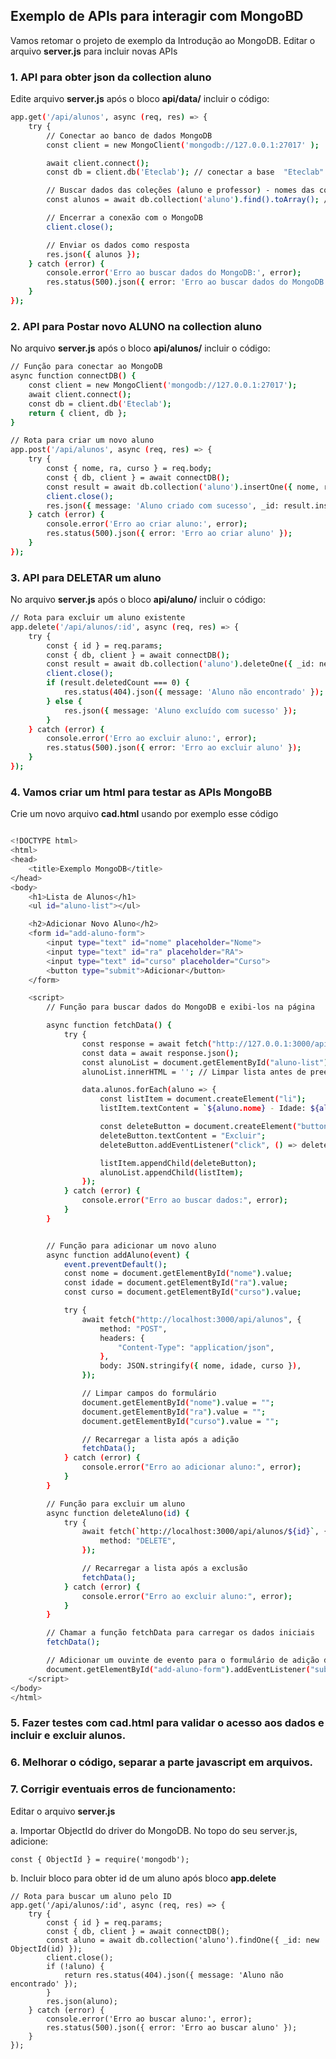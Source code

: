 ## Exemplo de APIs para interagir com MongoBD

Vamos retomar o projeto de exemplo da Introdução ao MongoDB.
Editar o arquivo **server.js** para incluir novas APIs
### 1. API para obter json da collection aluno 

Edite arquivo **server.js** após o bloco **api/data/** incluir o código:

```bash
app.get('/api/alunos', async (req, res) => {
    try {
        // Conectar ao banco de dados MongoDB
        const client = new MongoClient('mongodb://127.0.0.1:27017' );

        await client.connect();
        const db = client.db('Eteclab'); // conectar a base  "Eteclab"

        // Buscar dados das coleções (aluno e professor) - nomes das coleções alterados
        const alunos = await db.collection('aluno').find().toArray(); // obter conteúdo completo da collection "aluno"

        // Encerrar a conexão com o MongoDB
        client.close();

        // Enviar os dados como resposta
        res.json({ alunos });
    } catch (error) {
        console.error('Erro ao buscar dados do MongoDB:', error);
        res.status(500).json({ error: 'Erro ao buscar dados do MongoDB' });
    }
});
```

### 2. API para Postar novo ALUNO na collection aluno 

No arquivo **server.js** após o bloco **api/alunos/** incluir o código:

```bash
// Função para conectar ao MongoDB
async function connectDB() {
    const client = new MongoClient('mongodb://127.0.0.1:27017');
    await client.connect();
    const db = client.db('Eteclab');
    return { client, db };
}

// Rota para criar um novo aluno
app.post('/api/alunos', async (req, res) => {
    try {
        const { nome, ra, curso } = req.body;
        const { db, client } = await connectDB();
        const result = await db.collection('aluno').insertOne({ nome, ra, curso });
        client.close();
        res.json({ message: 'Aluno criado com sucesso', _id: result.insertedId });
    } catch (error) {
        console.error('Erro ao criar aluno:', error);
        res.status(500).json({ error: 'Erro ao criar aluno' });
    }
});

```

### 3. API para DELETAR um aluno

No arquivo **server.js** após o bloco **api/aluno/** incluir o código:

```bash
// Rota para excluir um aluno existente
app.delete('/api/alunos/:id', async (req, res) => {
    try {
        const { id } = req.params;
        const { db, client } = await connectDB();
        const result = await db.collection('aluno').deleteOne({ _id: new ObjectId(id) });
        client.close();
        if (result.deletedCount === 0) {
            res.status(404).json({ message: 'Aluno não encontrado' });
        } else {
            res.json({ message: 'Aluno excluído com sucesso' });
        }
    } catch (error) {
        console.error('Erro ao excluir aluno:', error);
        res.status(500).json({ error: 'Erro ao excluir aluno' });
    }
});

```

### 4. Vamos criar um html para testar as APIs MongoBB

Crie um novo arquivo **cad.html** usando por exemplo esse código

```bash

<!DOCTYPE html>
<html>
<head>
    <title>Exemplo MongoDB</title>
</head>
<body>
    <h1>Lista de Alunos</h1>
    <ul id="aluno-list"></ul>

    <h2>Adicionar Novo Aluno</h2>
    <form id="add-aluno-form">
        <input type="text" id="nome" placeholder="Nome">
        <input type="text" id="ra" placeholder="RA">
        <input type="text" id="curso" placeholder="Curso">
        <button type="submit">Adicionar</button>
    </form>

    <script>
        // Função para buscar dados do MongoDB e exibi-los na página

        async function fetchData() {
            try {
                const response = await fetch("http://127.0.0.1:3000/api/alunos");
                const data = await response.json();
                const alunoList = document.getElementById("aluno-list");
                alunoList.innerHTML = ''; // Limpar lista antes de preenchê-la

                data.alunos.forEach(aluno => {
                    const listItem = document.createElement("li");
                    listItem.textContent = `${aluno.nome} - Idade: ${aluno.ra}, Curso: ${aluno.curso}`;

                    const deleteButton = document.createElement("button");
                    deleteButton.textContent = "Excluir";
                    deleteButton.addEventListener("click", () => deleteAluno(aluno._id));

                    listItem.appendChild(deleteButton);
                    alunoList.appendChild(listItem);
                });
            } catch (error) {
                console.error("Erro ao buscar dados:", error);
            }
        }


        // Função para adicionar um novo aluno
        async function addAluno(event) {
            event.preventDefault();
            const nome = document.getElementById("nome").value;
            const idade = document.getElementById("ra").value;
            const curso = document.getElementById("curso").value;

            try {
                await fetch("http://localhost:3000/api/alunos", {
                    method: "POST",
                    headers: {
                        "Content-Type": "application/json",
                    },
                    body: JSON.stringify({ nome, idade, curso }),
                });

                // Limpar campos do formulário
                document.getElementById("nome").value = "";
                document.getElementById("ra").value = "";
                document.getElementById("curso").value = "";

                // Recarregar a lista após a adição
                fetchData();
            } catch (error) {
                console.error("Erro ao adicionar aluno:", error);
            }
        }

        // Função para excluir um aluno
        async function deleteAluno(id) {
            try {
                await fetch(`http://localhost:3000/api/alunos/${id}`, {
                    method: "DELETE",
                });

                // Recarregar a lista após a exclusão
                fetchData();
            } catch (error) {
                console.error("Erro ao excluir aluno:", error);
            }
        }

        // Chamar a função fetchData para carregar os dados iniciais
        fetchData();

        // Adicionar um ouvinte de evento para o formulário de adição de aluno
        document.getElementById("add-aluno-form").addEventListener("submit", addAluno);
    </script>
</body>
</html>


```

### 5. Fazer testes com cad.html para validar o acesso aos dados e incluir e excluir alunos.

### 6. Melhorar o código, separar a parte javascript em arquivos.

### 7. Corrigir eventuais erros de funcionamento:

Editar o arquivo **server.js**

a. Importar ObjectId do driver do MongoDB. No topo do seu server.js, adicione:

```
const { ObjectId } = require('mongodb');
```

b. Incluir bloco para obter id de um aluno após bloco **app.delete**    

```
// Rota para buscar um aluno pelo ID
app.get('/api/alunos/:id', async (req, res) => {
    try {
        const { id } = req.params;
        const { db, client } = await connectDB();
        const aluno = await db.collection('aluno').findOne({ _id: new ObjectId(id) });
        client.close();
        if (!aluno) {
            return res.status(404).json({ message: 'Aluno não encontrado' });
        }
        res.json(aluno);
    } catch (error) {
        console.error('Erro ao buscar aluno:', error);
        res.status(500).json({ error: 'Erro ao buscar aluno' });
    }
});
```



